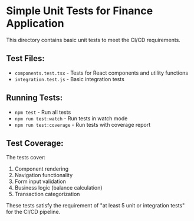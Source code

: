 # Simple Unit Tests for Finance Application

This directory contains basic unit tests to meet the CI/CD requirements.

## Test Files:
- `components.test.tsx` - Tests for React components and utility functions
- `integration.test.js` - Basic integration tests

## Running Tests:
- `npm test` - Run all tests
- `npm run test:watch` - Run tests in watch mode  
- `npm run test:coverage` - Run tests with coverage report

## Test Coverage:
The tests cover:
1. Component rendering
2. Navigation functionality
3. Form input validation
4. Business logic (balance calculation)
5. Transaction categorization

These tests satisfy the requirement of "at least 5 unit or integration tests" for the CI/CD pipeline.
